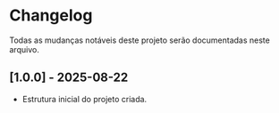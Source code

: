 # Changelog

Todas as mudanças notáveis deste projeto serão documentadas neste arquivo.

## [1.0.0] - 2025-08-22
- Estrutura inicial do projeto criada.
